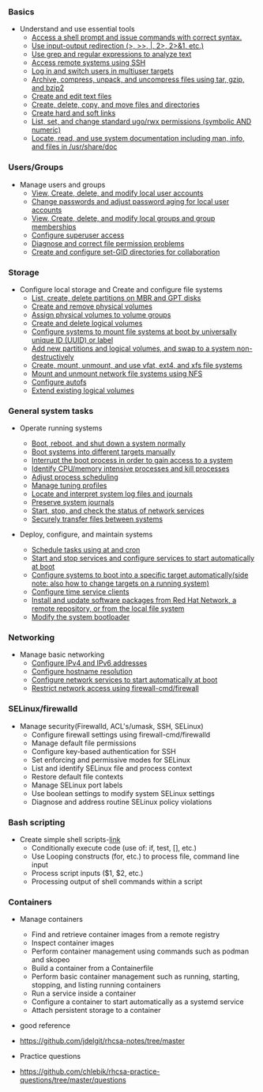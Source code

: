 ### Basics
* Understand and use essential tools
    * [Access a shell prompt and issue commands with correct syntax.](/rhcsa/essentials/shell.md)
    * [Use input-output redirection (>, >>, |, 2>, 2>&1, etc.)](/rhcsa/topics/filesystem/shell.md)
    * [Use grep and regular expressions to analyze text](/rhcsa/topics/filesystem/text_processing.md)
    * [Access remote systems using SSH](/rhcsa/topics/networking/ssh.md) 
    * [Log in and switch users in multiuser targets](/rhcsa/topics/user_group_management/basic_perms.md)
    * [Archive, compress, unpack, and uncompress files using tar, gzip, and bzip2](/rhcsa/topics/filesystem/compression.md)
    * [Create and edit text files](/rhcsa/topics/filesystem/files.md)
    * [Create, delete, copy, and move files and directories](/rhcsa/topics/filesystem/files.md)
    * [Create hard and soft links](/rhcsa/topics/filesystem/files.md)
    * [List, set, and change standard ugo/rwx permissions (symbolic AND numeric)](/rhcsa/topics/user_group_management/basic_perms.md)
    * [Locate, read, and use system documentation including man, info, and files in /usr/share/doc](/rhcsa/topics/filesystem/documentation.md)

### Users/Groups
* Manage users and groups
    * [View, Create, delete, and modify local user accounts](/rhcsa/topics/user_group_management/basic_perms.md)
    * [Change passwords and adjust password aging for local user accounts](/rhcsa/topics/user_group_management/basic_perms.md)
    * [View, Create, delete, and modify local groups and group memberships](/rhcsa/topics/user_group_management/basic_perms.md)
    * [Configure superuser access](/rhcsa/topics/user_group_management/basic_perms.md)
    * [Diagnose and correct file permission problems](/rhcsa/topics/user_group_management)
    * [Create and configure set-GID directories for collaboration](/rhcsa/topics/user_group_management/special_perms.md)

### Storage
* Configure local storage and Create and configure file systems
    * [List, create, delete partitions on MBR and GPT disks](topics/resource_management/storage_management.md)
    * [Create and remove physical volumes](/rhcsa/topics/resource_management/storage_management.md)
    * [Assign physical volumes to volume groups](/rhcsa/topics/resource_management/storage_management.md)
    * [Create and delete logical volumes](/rhcsa/topics/resource_management/storage_management.md)
    * [Configure systems to mount file systems at boot by universally unique ID (UUID) or label](/rhcsa/topics/filesystem/file_system.md)
    * [Add new partitions and logical volumes, and swap to a system non-destructively](/rhcsa/topics/resource_management/storage_management.md)
    * [Create, mount, unmount, and use vfat, ext4, and xfs file systems](/rhcsa/topics/filesystem/file_system.md)
    * [Mount and unmount network file systems using NFS](/rhcsa/topics/filesystem/file_system.md)
    * [Configure autofs](/rhcsa/topics/networking/mounting_network_storage.md)
    * [Extend existing logical volumes](/rhcsa/topics/resource_management/storage_management.md)

### General system tasks
* Operate running systems
    * [Boot, reboot, and shut down a system normally](/rhcsa/topics/boot/power.md)
    * [Boot systems into different targets manually](/rhcsa/topics/boot/3-systemd.md)
    * [Interrupt the boot process in order to gain access to a system](/rhcsa/topics/boot/troubleshooting.md)
    * [Identify CPU/memory intensive processes and kill processes](/rhcsa/topics/resource_management/process_management.md)
    * [Adjust process scheduling](/rhcsa/topics/resource_management/process_management.md)
    * [Manage tuning profiles](/rhcsa/topics/resource_management/device_management.md)
    * [Locate and interpret system log files and journals](/rhcsa/topics/logging)
    * [Preserve system journals](/rhcsa/topics/logging/journald.md)
    * [Start, stop, and check the status of network services](rhcsa/topics/networking/basic_stuff.md)
    * [Securely transfer files between systems](/rhcsa/topics/networking)

* Deploy, configure, and maintain systems
    * [Schedule tasks using at and cron](/rhcsa/topics/scheduled_tasks)
    * [Start and stop services and configure services to start automatically at boot](topics/boot/3-systemd.md)
    * [Configure systems to boot into a specific target automatically(side note: also how to change targets on a  running system)](/rhcsa/topics/boot/3-systemd.md)
    * [Configure time service clients](/rhcsa/topics/networking/time.md)
    * [Install and update software packages from Red Hat Network, a remote repository, or from the local file system]()
    * [Modify the system bootloader](/rhcsa/topics/boot/1-GRUB.md)






### Networking
* Manage basic networking
    * [Configure IPv4 and IPv6 addresses](/rhcsa/topics/networking/basic_stuff.md)
    * [Configure hostname resolution](/rhcsa/topics/networking/basic_stuff.md)
    * [Configure network services to start automatically at boot](/rhcsa/topics/networking/basic_stuff.md)
    * [Restrict network access using firewall-cmd/firewall](/rhcsa/topics/networking/firewalld.md)



### SELinux/firewalld
* Manage security(Firewalld, ACL's/umask, SSH, SELinux)
    * Configure firewall settings using firewall-cmd/firewalld
    * Manage default file permissions
    * Configure key-based authentication for SSH
    * Set enforcing and permissive modes for SELinux
    * List and identify SELinux file and process context
    * Restore default file contexts
    * Manage SELinux port labels
    * Use boolean settings to modify system SELinux settings
    * Diagnose and address routine SELinux policy violations


### Bash scripting
* Create simple shell scripts-[link](/rhcsa/topics/scripting/bash.md)
    * Conditionally execute code (use of: if, test, [], etc.)
    * Use Looping constructs (for, etc.) to process file, command line input
    * Process script inputs ($1, $2, etc.)
    * Processing output of shell commands within a script


### Containers
* Manage containers
    * Find and retrieve container images from a remote registry
    * Inspect container images
    * Perform container management using commands such as podman and skopeo
    * Build a container from a Containerfile
    * Perform basic container management such as running, starting, stopping, and listing running containers
    * Run a service inside a container
    * Configure a container to start automatically as a systemd service
    * Attach persistent storage to a container




* good reference
* https://github.com/jdelgit/rhcsa-notes/tree/master


* Practice questions
* https://github.com/chlebik/rhcsa-practice-questions/tree/master/questions